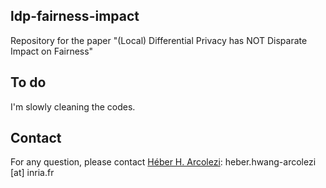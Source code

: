 ## ldp-fairness-impact
Repository for the paper "(Local) Differential Privacy has NOT Disparate Impact on Fairness"

## To do
I'm slowly cleaning the codes.


## Contact
For any question, please contact [Héber H. Arcolezi](https://hharcolezi.github.io/): heber.hwang-arcolezi [at] inria.fr


